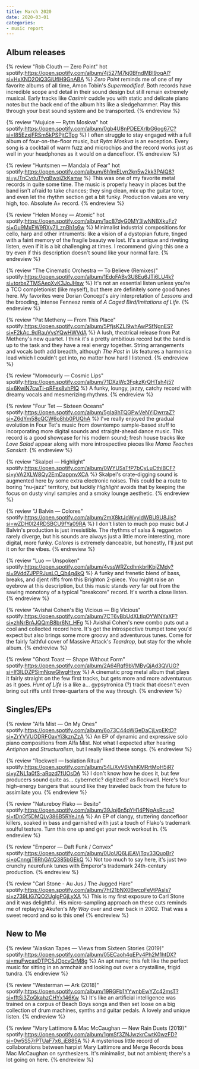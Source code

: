 ```yaml
---
title: March 2020
date: 2020-03-01
categories:
- music report
---
```


## Album releases

{% review "Rob Clouth — Zero Point" hot
  spotify:https://open.spotify.com/album/4j527M7kj0BfndMBI9oqAl?si=HxXND2OiQ3GiUflH9GnABA
%}
  _Zero Point_ reminds me of one of my favorite albums of all time, Amon Tobin's _Supermodified_. Both records have incredible scope and detail in their sound design but still remain extremely musical. Early tracks like _Casimir_ cuddle you with static and delicate piano notes but the back end of the album hits like a sledgehammer. Play this through your best sound system and be transported.
{% endreview %}

{% review "Mujuice — Rytm Moskva" hot
  spotify:https://open.spotify.com/album/0gb4U8nPDEEXrIbG6og67C?si=I85EzxjFRSm5kPSPjtCTpg
%}
  I often struggle to stay engaged with a full album of four-on-the-floor music, but _Rytm Moskva_ is an exception. Every song is a cocktail of warm fuzz and microchips and the record works just as well in your headphones as it would on a dancefloor.
{% endreview %}

{% review "Huntsmen — Mandala of Fear" hot
  spotify:https://open.spotify.com/album/6h1mELyn2kn5w2kk3PAIQ8?si=yJTnCvduTfyqBwxjZkKamw
%}
  This was one of my favorite metal records in quite some time. The music is properly heavy in places but the band isn't afraid to take chances; they sing clean, mix up the guitar tone, and even let the rhythm section get a bit funky. Production values are very high, too. Absolute A+ record.
{% endreview %}

{% review "Helen Money — Atomic" hot
  spotify:https://open.spotify.com/album/1ac87dyG0MY3lwNNBXkuFz?si=Gu9MxEW9RXy7ILznBh1s6w
%}
  Minimalist industrial compositions for cello, harp and other intruments: like a vision of a dystopian future, tinged with a faint memory of the fragile beauty we lost. It's a unique and riveting listen, even if it is a bit challenging at times. I recommend giving this one a try even if this description doesn't sound like your normal fare.
{% endreview %}

{% review "The Cinematic Orchestra — To Believe (Remixes)"
  spotify:https://open.spotify.com/album/1EdoFABv3U8Eu6JTi6LU4k?si=torbsZTMSAeoXvK3JoJHsw
%}
  It's not an essential listen unless you're a TCO completionist (like myself), but there are definitely some good tunes here. My favorites were Dorian Concept's airy interpretation of _Lessons_ and the brooding, intense Fennesz remix of _A Caged Bird/Imitations of Life_.
{% endreview %}

{% review "Pat Metheny — From This Place"
  spotify:https://open.spotify.com/album/5PfjsKZLI9whAwPSfNgnES?si=F2kAc_9dRauVvsYQwHWVdA
%}
  A lush, theatrical release from Pat Metheny's new quartet. I think it's a pretty ambitious record but the band is up to the task and they have a real energy together. String arrangements and vocals both add breadth, although _The Past in Us_ features a harmonica lead which I couldn't get into, no matter how hard I listened.
{% endreview %}

{% review "Momocurly — Cosmic Lips"
  spotify:https://open.spotify.com/album/71DXzWc3FqkzKrQHTsh4j5?si=6KwiN7cwTi-pRFex8vhPlQ
%}
  A funky, loungy, jazzy, catchy record with dreamy vocals and mesmerizing rhythms.
{% endreview %}

{% review "Four Tet — Sixteen Oceans"
  spotify:https://open.spotify.com/album/5gIa8hTQGPwVeNYjDwrraZ?si=Z6dYm58cQCW6o8hb0PUQhA
%}
  I've really enjoyed the gradual evolution in Four Tet's music from downtempo sample-based stuff to incorporating more digital sounds and straight-ahead dance music. This record is a good showcase for his modern sound; fresh house tracks like _Love Salad_ appear along with more introspective pieces like _Mama Teaches Sanskrit_.
{% endreview %}

{% review "Skalpel — Highlight"
  spotify:https://open.spotify.com/album/0WYUSsTfP7bCyLuCthlBCF?si=yVA2XLW8Qy2EmDappnvXCA
%}
  Skalpel's crate-digging sound is augmented here by some extra electronic noises. This could be a route to boring "nu-jazz" territory, but luckily _Highlight_ avoids that by keeping the focus on dusty vinyl samples and a smoky lounge aesthetic.
{% endreview %}

{% review "J Balvin — Colores"
  spotify:https://open.spotify.com/album/2mX8ktJoWvyidWBU9U8Jis?si=wZDH0l24RDSBCU9fYa09RA
%}
  I don't listen to much pop music but J Balvin's production is just irresistible. The rhythms of salsa & reggaeton rarely diverge, but his sounds are always just a little more interesting, more digital, more funky. _Colores_ is extremely danceable, but honestly, I'll just put it on for the vibes.
{% endreview %}

{% review "Luo — Unspoken"
  spotify:https://open.spotify.com/album/4yssWRZcdhnkbrIKbjZMdy?si=9VddZJPPRJusLO_Qb4g4kQ
%}
  A funky and frenetic blend of bass, breaks, and djent riffs from this Brighton 2-piece. You might raise an eyebrow at this description, but this music stands _very_ far out from the sawing monotony of a typical "breakcore" record. It's worth a close listen.
{% endreview %}

{% review "Avishai Cohen's Big Vicious — Big Vicious"
  spotify:https://open.spotify.com/album/7CT6vBbUdXLtlqOYWNYaXF?si=zhNrBrAJQQmB8br6Nt_HFg
%}
  Avishai Cohen's new combo puts out a cool and collected record here. It's got the introspective trumpet tone you'd expect but also brings some more groovy and adventurous tunes. Come for the fairly faithful cover of Massive Attack's _Teardrop,_ but stay for the whole album.
{% endreview %}

{% review "Ghost Toast — Shape Without Form"
  spotify:https://open.spotify.com/album/2A64Rqf9bVMByQjAd3QVUG?si=lf3ILDZPSimNqwGIwgHtyw
%}
  A cinematic prog metal album that plays it fairly straight on the few first tracks, but gets more and more adventurous as it goes. _Hunt of Life_ is a like a... gypsytronica (?) track that doesn't even bring out riffs until three-quarters of the way through.
{% endreview %}


## Singles/EPs

{% review "Alfa Mist — On My Ones"
  spotify:https://open.spotify.com/album/6o73C44oWGeDaCjLvoEKtD?si=ZrYVVUODRFOavYi3kznZzA
%}
  An EP of dynamic and expressive solo piano compositions from Alfa Mist. Not what I expected after hearing _Antiphon_ and _Structuralism_, but I really liked these songs.
{% endreview %}

{% review "Rockwell — Isolation Ritual"
  spotify:https://open.spotify.com/album/54LiXvV6VshKMRrtMoH5jR?si=yZNL1a0fS-aRqzd7fUOsDA
%}
  I don't know how he does it, but few producers sound quite as... cybernetic? digitized? as Rockwell. Here's four high-energy bangers that sound like they traveled back from the future to assimilate you.
{% endreview %}

{% review "Natureboy Flako — Besito"
  spotify:https://open.spotify.com/album/39Jpj6n5pYH14PNgAsRcuo?si=tDnGf5DMQLy386B5RYeJnA
%}
  An EP of clangy, stuttering dancefloor killers, soaked in bass and garnished with just a touch of Flako's trademark soulful texture. Turn this one up and get your neck workout in.
{% endreview %}

{% review "Emperor — Daft Funk / Convex"
  spotify:https://open.spotify.com/album/0UoUQ6LjEAVjTqv33QuoBr?si=oCnngjT6RhGAtQ385bGEkQ
%}
  Not too much to say here, it's just two crunchy neurofunk tunes with Emperor's trademark 24th-century production.
{% endreview %}

{% review "Carl Stone - Au Jus / The Jugged Hare"
  spotify:https://open.spotify.com/album/7ht21bNX0BwcpFeVtPAsls?si=z739LIG7QO2UglgPGjLyXA
%}
  This is my first exposure to Carl Stone and it was delightful. His micro-sampling approach on these cuts reminds me of replaying Akufen's _My Way_ over and over back in 2002. That was a sweet record and so is this one!
{% endreview %}


## New to Me

{% review "Alaskan Tapes — Views from Sixteen Stories (2019)"
  spotify:https://open.spotify.com/album/05ECaoh4qEPv4Ph2M1htDX?si=muFwcaxDTPC5JOpcyQrM8g
%}
  An apt name; this felt like the perfect music for sitting in an armchair and looking out over a crystalline, frigid tundra.
{% endreview %}

{% review "Westerman — Ark (2018)"
  spotify:https://open.spotify.com/album/19RGFb1YYwnbEwYZc42msT?si=fftSi3ZoQkahzCHYx146Kw
%}
  It's like an artificial intelligence was trained on a corpus of Beach Boys songs and then set loose on a big collection of drum machines, synths and guitar pedals. A lovely and unique listen.
{% endreview %}

{% review "Mary Lattimore & Mac McCaughan — New Rain Duets (2019)"
  spotify:https://open.spotify.com/album/1gmSf3ZNJwzkrCwtK0wzFD?si=0w5S57rPTUaF7x6_jE885A
%}
  A mysterious little record of collaborations between harpist Mary Lattimore and Merge Records boss Mac McCaughan on synthesizers. It's minimalist, but not ambient; there's a lot going on here.
{% endreview %}
